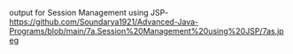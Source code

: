 output for Session Management using JSP-https://github.com/Soundarya1921/Advanced-Java-Programs/blob/main/7a.Session%20Management%20using%20JSP/7as.jpeg
